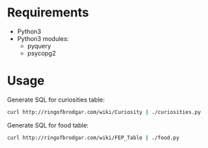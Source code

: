 # Requirements

* Python3
* Python3 modules: 
  * pyquery
  * psycopg2

# Usage

Generate SQL for curiosities table:

```bash
curl http://ringofbrodgar.com/wiki/Curiosity | ./curiosities.py
```

Generate SQL for food table:

```bash
curl http://ringofbrodgar.com/wiki/FEP_Table | ./food.py
```
